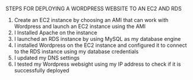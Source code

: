 STEPS FOR DEPLOYING A WORDPRESS WEBSITE TO AN EC2 AND RDS
1. Create an EC2 instance by choosing an AMI that can work with Wordpress and launch an EC2 instance using the AMI
2. I Installed Apache on the instance
3. I launched an RDS instance by using MySQL as my database engine
4. I installed Wordpress on the EC2 instance and configured it to connect to the RDS instance using my database credentials
5. I updated my DNS settings 
6. I tested my Wordpress websight using my IP address to check if it is successfully deployed 
